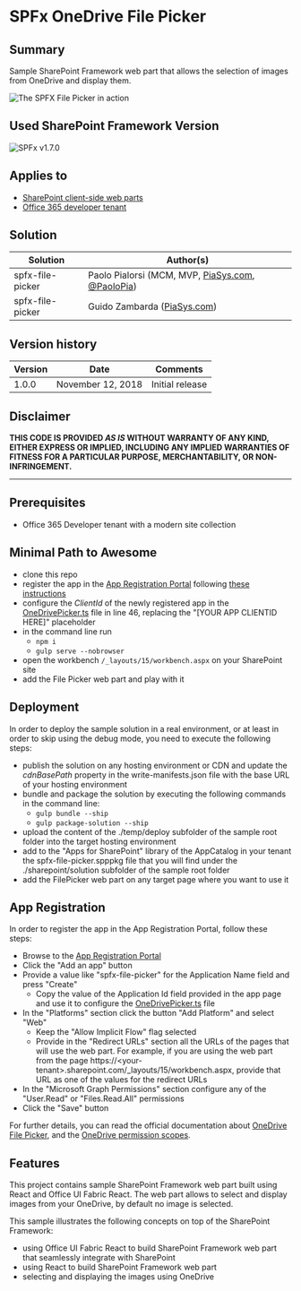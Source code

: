 # SPFx OneDrive File Picker

## Summary

Sample SharePoint Framework web part that allows the selection of images from OneDrive and display them.

![The SPFX File Picker in action](./assets/SPFX-File-Picker.gif)

## Used SharePoint Framework Version

![SPFx v1.7.0](https://img.shields.io/badge/SPFx-1.7.0-green.svg)

## Applies to

* [SharePoint client-side web parts](https://docs.microsoft.com/en-us/sharepoint/dev/spfx/web-parts/overview-client-side-web-parts)
* [Office 365 developer tenant](http://dev.office.com/sharepoint/docs/spfx/set-up-your-developer-tenant)

## Solution

Solution|Author(s)
--------|---------
spfx-file-picker|Paolo Pialorsi (MCM, MVP, [PiaSys.com](https://piasys.com), [@PaoloPia](https://twitter.com/PaoloPia))
spfx-file-picker|Guido Zambarda ([PiaSys.com](https://piasys.com))

## Version history

Version|Date|Comments
-------|----|--------
1.0.0|November 12, 2018|Initial release

## Disclaimer

**THIS CODE IS PROVIDED *AS IS* WITHOUT WARRANTY OF ANY KIND, EITHER EXPRESS OR IMPLIED, INCLUDING ANY IMPLIED WARRANTIES OF FITNESS FOR A PARTICULAR PURPOSE, MERCHANTABILITY, OR NON-INFRINGEMENT.**

---

## Prerequisites

* Office 365 Developer tenant with a modern site collection

## Minimal Path to Awesome

* clone this repo
* register the app in the [App Registration Portal](https://apps.dev.microsoft.com/) following [these instructions](#appRegistration)
* configure the *ClientId* of the newly registered app in the [OneDrivePicker.ts](./src/webparts/components/OneDrivePicker.ts) file in line 46, replacing the "[YOUR APP CLIENTID HERE]" placeholder
* in the command line run
  * `npm i`
  * `gulp serve --nobrowser`
* open the workbench `/_layouts/15/workbench.aspx` on your SharePoint site
* add the File Picker web part and play with it

## Deployment

In order to deploy the sample solution in a real environment, or at least in order to skip using the debug mode, you need to execute the following steps:
* publish the solution on any hosting environment or CDN and update the _cdnBasePath_ property in the write-manifests.json file with the base URL of your hosting environment
* bundle and package the solution by executing the following commands in the command line:
  * `gulp bundle --ship`
  * `gulp package-solution --ship`
* upload the content of the ./temp/deploy subfolder of the sample root folder into the target hosting environment
* add to the "Apps for SharePoint" library of the AppCatalog in your tenant the spfx-file-picker.spppkg file that you will find under the ./sharepoint/solution subfolder of the sample root folder
* add the FilePicker web part on any target page where you want to use it

<a name="appRegistration"></a>
## App Registration
In order to register the app in the App Registration Portal, follow these steps:
* Browse to the [App Registration Portal](https://apps.dev.microsoft.com/)
* Click the "Add an app" button
* Provide a value like "spfx-file-picker" for the Application Name field and press "Create"
    * Copy the value of the Application Id field provided in the app page and use it to configure the [OneDrivePicker.ts](./src/webparts/components/OneDrivePicker.ts) file
* In the "Platforms" section click the button "Add Platform" and select "Web"
    * Keep the "Allow Implicit Flow" flag selected
    * Provide in the "Redirect URLs" section all the URLs of the pages that will use the web part. For example, if you are using the web part from the page https://&lt;your-tenant&gt;.sharepoint.com/_layouts/15/workbench.aspx, provide that URL as one of the values for the redirect URLs
* In the "Microsoft Graph Permissions" section configure any of the "User.Read" or "Files.Read.All" permissions
* Click the "Save" button

For further details, you can read the official documentation about [OneDrive File Picker](https://docs.microsoft.com/en-us/onedrive/developer/controls/file-pickers/js-v72/open-file?view=odsp-graph-online), and the [OneDrive permission scopes](https://docs.microsoft.com/en-us/onedrive/developer/rest-api/concepts/permissions_reference?view=odsp-graph-online).

## Features

This project contains sample SharePoint Framework web part built using React and Office UI Fabric React. The web part allows to select and display images from your OneDrive, by default no image is selected.

This sample illustrates the following concepts on top of the SharePoint Framework:

* using Office UI Fabric React to build SharePoint Framework web part that seamlessly integrate with SharePoint
* using React to build SharePoint Framework web part
* selecting and displaying the images using OneDrive
